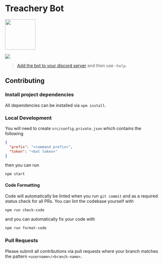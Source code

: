 # Treachery Bot

<img
  src="https://mtgtreachery.net/images/drama-masks-colored-with-borders.png"
  height="100" />

![](https://github.com/hunterlarco/treachery.bot/workflows/prettier/badge.svg)

> [Add the bot to your discord server][bot-install] and then use `~help`.

## Contributing

### Install project dependencies

All dependencies can be installed via `npm install`.

### Local Development

You will need to create `src/config.private.json` which contains the following

```json
{
  "prefix": "<command prefix>",
  "token": "<bot token>"
}
```

then you can run

```sh
npm start
```

#### Code Formatting

Code will automatically be linted when you run `git commit` and as a required
status check for all PRs. You can lint the codebase yourself with

```sh
npm run check-code
```

and you can automatically fix your code with

```sh
npm run format-code
```

### Pull Requests

Please submit all contributions via pull requests where your branch matches the
pattern `<username>/<branch-name>`.

[bot-install]: https://discord.com/oauth2/authorize?client_id=777746848123191296&scope=bot
